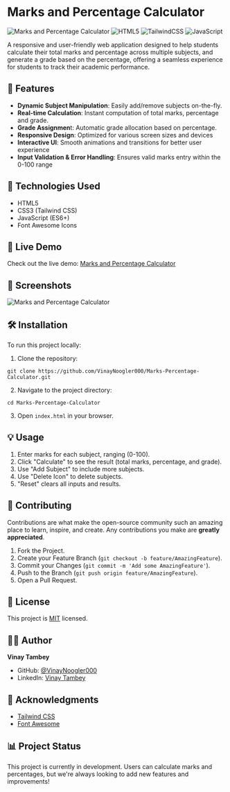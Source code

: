 # Marks and Percentage Calculator

![Marks and Percentage Calculator](https://img.shields.io/badge/Calculator-Marks%20%26%20Percentage-blue)
![HTML5](https://img.shields.io/badge/html5-%23E34F26.svg?style=for-the-badge&logo=html5&logoColor=white)
![TailwindCSS](https://img.shields.io/badge/tailwindcss-%2338B2AC.svg?style=for-the-badge&logo=tailwind-css&logoColor=white)
![JavaScript](https://img.shields.io/badge/javascript-%23323330.svg?style=for-the-badge&logo=javascript&logoColor=%23F7DF1E)

A responsive and user-friendly web application designed to help students calculate their total marks and percentage across multiple subjects, and generate a grade based on the percentage, offering a seamless experience for students to track their academic performance.

## 🌟 Features

- **Dynamic Subject Manipulation**: Easily add/remove subjects on-the-fly.
- **Real-time Calculation**: Instant computation of total marks, percentage and grade.
- **Grade Assignmen**t: Automatic grade allocation based on percentage.
- **Responsive Design**: Optimized for various screen sizes and devices
- **Interactive UI**: Smooth animations and transitions for better user experience
- **Input Validation & Error Handling**: Ensures valid marks entry within the 0-100 range

## 🧰 Technologies Used

- HTML5
- CSS3 (Tailwind CSS)
- JavaScript (ES6+)
- Font Awesome Icons

## 🚀 Live Demo

Check out the live demo: [Marks and Percentage Calculator](https://marks-and-percentage-calculator-by-vt.b-cdn.net/)

## 📸 Screenshots

![Marks and Percentage Calculator](https://i.postimg.cc/zGXdRM0J/Marks-Calculator.png)

## 🛠️ Installation

To run this project locally:

1. Clone the repository:  
 ```
 git clone https://github.com/VinayNoogler000/Marks-Percentage-Calculator.git
 ```
2. Navigate to the project directory:
 ```
 cd Marks-Percentage-Calculator
 ```
3. Open `index.html` in your browser.


## 💡 Usage

1. Enter marks for each subject, ranging (0-100).
2. Click "Calculate" to see the result (total marks, percentage, and grade).
3. Use "Add Subject" to include more subjects.
4. Use "Delete Icon" to delete subjects.
4. "Reset" clears all inputs and results.

## 🤝 Contributing

Contributions are what make the open-source community such an amazing place to learn, inspire, and create. Any contributions you make are **greatly appreciated**.

1. Fork the Project.
2. Create your Feature Branch (`git checkout -b feature/AmazingFeature`).
3. Commit your Changes (`git commit -m 'Add some AmazingFeature'`).
4. Push to the Branch (`git push origin feature/AmazingFeature`).
5. Open a Pull Request.

## 📝 License

This project is [MIT](https://github.com/VinayNoogler000/Marks-Percentage-Calculator/blob/main/LICENSE) licensed.

## 👨‍💻 Author

**Vinay Tambey**

- GitHub: [@VinayNoogler000](https://github.com/VinayNoogler000)
- LinkedIn: [Vinay Tambey](https://www.linkedin.com/in/vinay-tambey)

## 🙏 Acknowledgments

- [Tailwind CSS](https://tailwindcss.com/)
- [Font Awesome](https://fontawesome.com/)

## 📊 Project Status

This project is currently in development. Users can calculate marks and percentages, but we're always looking to add new features and improvements!
